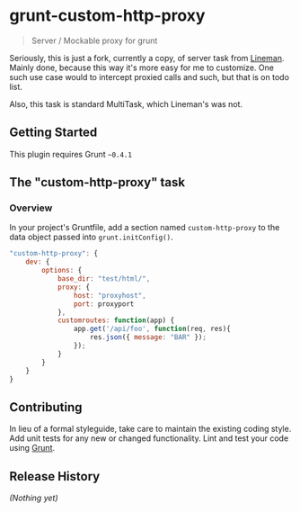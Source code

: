 # grunt-custom-http-proxy

> Server / Mockable proxy for grunt

Seriously, this is just a fork, currently a copy, of server task from [Lineman](https://github.com/testdouble/lineman).
Mainly done, because this way it's more easy for me to customize. One such use case would to intercept proxied calls and such,
but that is on todo list.

Also, this task is standard MultiTask, which Lineman's was not.

## Getting Started
This plugin requires Grunt `~0.4.1`


## The "custom-http-proxy" task

### Overview
In your project's Gruntfile, add a section named `custom-http-proxy` to the data object passed into `grunt.initConfig()`.

```js
"custom-http-proxy": {
    dev: {
        options: {
            base_dir: "test/html/",
            proxy: {
                host: "proxyhost",
                port: proxyport
            },
            customroutes: function(app) {
                app.get('/api/foo', function(req, res){
                    res.json({ message: "BAR" });
                });
            }
        }
    }
}
```

## Contributing
In lieu of a formal styleguide, take care to maintain the existing coding style. Add unit tests for any new or changed functionality. Lint and test your code using [Grunt](http://gruntjs.com/).

## Release History
_(Nothing yet)_
